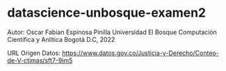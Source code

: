 # datascience-unbosque-examen2

Autor: Oscar Fabian Espinosa Pinilla 
Universidad El Bosque Computación Científica y Anlítica 
Bogotá D.C, 2022

URL Origen Datos: https://www.datos.gov.co/Justicia-y-Derecho/Conteo-de-V-ctimas/sft7-9im5

